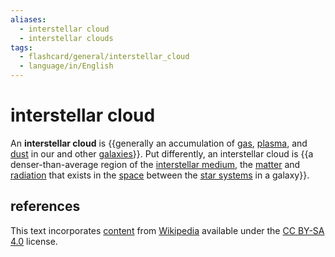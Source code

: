 ```yaml
---
aliases:
  - interstellar cloud
  - interstellar clouds
tags:
  - flashcard/general/interstellar_cloud
  - language/in/English
---
```


# interstellar cloud

An __interstellar cloud__ is {{generally an accumulation of [gas](gas.md), [plasma](plasma%20(physics).md), and [dust](cosmic%20dust.md) in our and other [galaxies](galaxy.md)}}. Put differently, an interstellar cloud is {{a denser-than-average region of the [interstellar medium](interstellar%20medium.md), the [matter](matter.md) and [radiation](radiation.md) that exists in the [space](outer%20space.md) between the [star systems](star%20system.md) in a galaxy}}.

## references

This text incorporates [content](https://en.wikipedia.org/wiki/interstellar_cloud) from [Wikipedia](Wikipedia.md) available under the [CC BY-SA 4.0](https://creativecommons.org/licenses/by-sa/4.0/) license.
